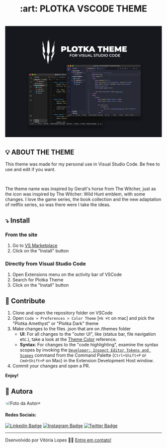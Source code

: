 <h1 align="center"> :art: PLOTKA VSCODE THEME <h1>

![Plotka Theme VSCode](https://github.com/vilopesp/plotka-vscode-theme/blob/master/assets/thumb.png?raw=true)

## :bulb: ABOUT THE THEME

<p>This theme was made for my personal use in Visual Studio Code. Be free to use and edit if you want.</p> <br>

<p> The theme name was inspired by Geralt's horse from The Witcher, just as the icon was inspired by The Witcher: Wild Hunt emblem, with some changes. I love the game series, the book collection and the new adaptation of netflix series, so was there were I take the ideas.<p>

## :arrow_heading_down: Install
### From the site
1. Go to [VS Marketplace](https://marketplace.visualstudio.com/items?itemName=vilopesp.plotka-theme)
2. Click on the "Install" button

### Directly from Visual Studio Code
1. Open Extensions menu on the activity bar of VSCode
2. Search for Plotka Theme
3. Click on the "Install" button

## :memo: Contribute

1. Clone and open the repository folder on VSCode
2. Open `Code > Preferences > Color Theme` [`⌘k ⌘t` on mac] and pick the "Plotka Amethyst" or "Plotka Dark" theme
3. Make changes to the files .json that are on /themes folder
    - **UI**: For all changes to the "outer UI", like (status bar, file navigation etc.), take a look at the [Theme Color](https://code.visualstudio.com/api/references/theme-color) reference.
    - **Syntax**: For changes to the "code highlighting", examine the syntax scopes by invoking the [`Developer: Inspect Editor Tokens and Scopes`](https://code.visualstudio.com/api/language-extensions/syntax-highlight-guide#scope-inspector) command from the Command Palette (`Ctrl+Shift+P` or `Cmd+Shift+P` on Mac) in the Extension Development Host window.
4. Commit your changes and open a PR.

**Enjoy!**

## :raising_hand: Autora

<p>
  <img style="border-radius: 50%;" alt="Foto da Autora" src="https://avatars2.githubusercontent.com/u/64246018?s=460&u=3d07c48c53255d53e3406037c7f98af14fd98689&v=4" width="100px">
</p>


#### Redes Sociais:
[![Linkedin Badge](https://img.shields.io/badge/-vilopesp-blue?style=flat-square&logo=Linkedin&logoColor=white&link=https://www.linkedin.com/in/vilopesp/)](https://www.linkedin.com/in/grioos/) [![Instagram Badge](https://img.shields.io/badge/-@_vilopesp_-blue?style=flat-square&logo=Instagram&logoColor=white&link=https://www.instagram.com/_vilopesp/)](https://www.instagram.com/grioos_/) [![Twitter Badge](https://img.shields.io/twitter/follow/_vilopesp?style=social)](https://twitter.com/_vilopesp)

- --

Dsenvolvido por Vitória Lopes 👋🏻 [Entre em contato!](https://www.linkedin.com/in/vilopesp/)
